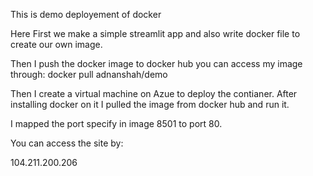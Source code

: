 This is demo deployement of docker

Here First we make a simple streamlit app and also write docker file
to create our own image.

Then I push the docker image to docker hub  you can access my image through:
docker pull adnanshah/demo

Then I create a virtual machine on Azue to deploy the contianer.
After installing docker on it I pulled the image from docker hub and run it.

I mapped the port specify in image 8501 to port 80.

You can access the site by:

104.211.200.206

